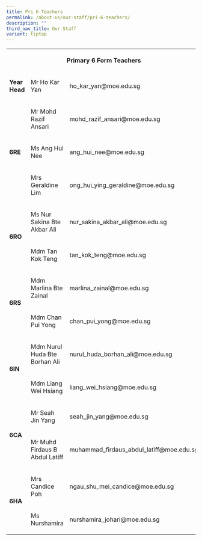 ```yaml
---
title: Pri 6 Teachers
permalink: /about-us/our-staff/pri-6-teachers/
description: ""
third_nav_title: Our Staff
variant: tiptap
---
```

<table style="minWidth: 75px">
<colgroup>
<col>
<col>
<col>
</colgroup>
<tbody>
<tr>
<th rowspan="1" colspan="3">
<p>Primary 6 Form Teachers</p>
</th>
</tr>
<tr>
<td rowspan="1" colspan="1">
<p><strong>Year Head</strong>
</p>
</td>
<td rowspan="1" colspan="1">
<p>Mr Ho Kar Yan</p>
</td>
<td rowspan="1" colspan="1">
<p>ho_kar_yan@moe.edu.sg</p>
</td>
</tr>
<tr>
<td rowspan="3" colspan="1">
<p><strong>6RE</strong>
</p>
</td>
<td rowspan="1" colspan="1">
<p>Mr Mohd Razif Ansari</p>
</td>
<td rowspan="1" colspan="1">
<p>mohd_razif_ansari@moe.edu.sg</p>
</td>
</tr>
<tr>
<td rowspan="1" colspan="1">
<p>Ms Ang Hui Nee</p>
</td>
<td rowspan="1" colspan="1">
<p>ang_hui_nee@moe.edu.sg</p>
</td>
</tr>
<tr>
<td rowspan="1" colspan="1">
<p>Mrs Geraldine Lim</p>
</td>
<td rowspan="1" colspan="1">
<p>ong_hui_ying_geraldine@moe.edu.sg</p>
</td>
</tr>
<tr>
<td rowspan="2" colspan="1">
<p><strong>6RO</strong>
</p>
</td>
<td rowspan="1" colspan="1">
<p>Ms Nur Sakina Bte Akbar Ali</p>
</td>
<td rowspan="1" colspan="1">
<p>nur_sakina_akbar_ali@moe.edu.sg</p>
</td>
</tr>
<tr>
<td rowspan="1" colspan="1">
<p>Mdm Tan Kok Teng</p>
</td>
<td rowspan="1" colspan="1">
<p>tan_kok_teng@moe.edu.sg</p>
</td>
</tr>
<tr>
<td rowspan="2" colspan="1">
<p><strong>6RS</strong>
</p>
</td>
<td rowspan="1" colspan="1">
<p>Mdm Marlina Bte Zainal</p>
</td>
<td rowspan="1" colspan="1">
<p>marlina_zainal@moe.edu.sg</p>
</td>
</tr>
<tr>
<td rowspan="1" colspan="1">
<p>Mdm Chan Pui Yong</p>
</td>
<td rowspan="1" colspan="1">
<p>chan_pui_yong@moe.edu.sg</p>
</td>
</tr>
<tr>
<td rowspan="2" colspan="1">
<p><strong>6IN</strong>
</p>
</td>
<td rowspan="1" colspan="1">
<p>Mdm Nurul Huda Bte Borhan Ali</p>
</td>
<td rowspan="1" colspan="1">
<p>nurul_huda_borhan_ali@moe.edu.sg</p>
</td>
</tr>
<tr>
<td rowspan="1" colspan="1">
<p>Mdm Liang Wei Hsiang</p>
</td>
<td rowspan="1" colspan="1">
<p>liang_wei_hsiang@moe.edu.sg</p>
</td>
</tr>
<tr>
<td rowspan="2" colspan="1">
<p><strong>6CA</strong>
</p>
</td>
<td rowspan="1" colspan="1">
<p>Mr Seah Jin Yang</p>
</td>
<td rowspan="1" colspan="1">
<p>seah_jin_yang@moe.edu.sg</p>
</td>
</tr>
<tr>
<td rowspan="1" colspan="1">
<p>Mr Muhd Firdaus B Abdul Latiff</p>
</td>
<td rowspan="1" colspan="1">
<p>muhammad_firdaus_abdul_latiff@moe.edu.sg</p>
</td>
</tr>
<tr>
<td rowspan="2" colspan="1">
<p><strong>6HA</strong>
</p>
</td>
<td rowspan="1" colspan="1">
<p>Mrs Candice Poh</p>
</td>
<td rowspan="1" colspan="1">
<p>ngau_shu_mei_candice@moe.edu.sg</p>
</td>
</tr>
<tr>
<td rowspan="1" colspan="1">
<p>Ms Nurshamira</p>
</td>
<td rowspan="1" colspan="1">
<p>nurshamira_johari@moe.edu.sg</p>
</td>
</tr>
</tbody>
</table>
<p></p>